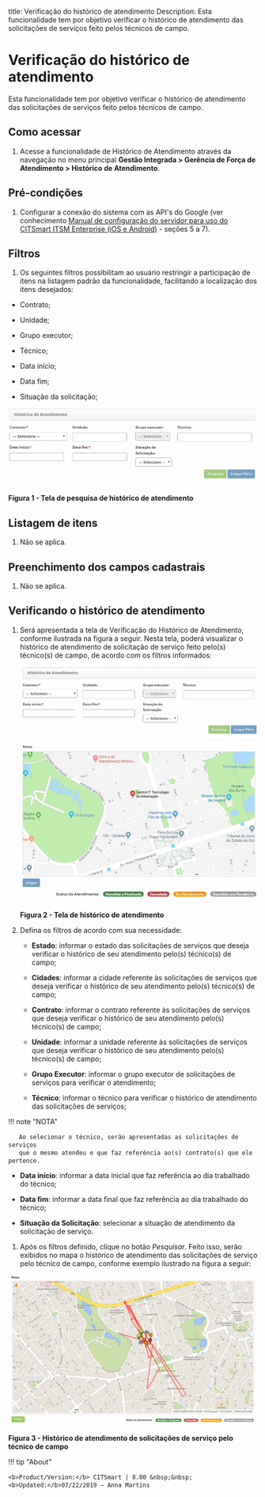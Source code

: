title: Verificação do histórico de atendimento
Description: Esta funcionalidade tem por objetivo verificar o histórico de
atendimento das solicitações de serviços feito pelos técnicos de campo.

# Verificação do histórico de atendimento

Esta funcionalidade tem por objetivo verificar o histórico de atendimento das
solicitações de serviços feito pelos técnicos de campo.

Como acessar
-----------

1.  Acesse a funcionalidade de Histórico de Atendimento através da navegação no
    menu principal **Gestão Integrada > Gerência de Força de
    Atendimento > Histórico de Atendimento**.

Pré-condições
------------

1.  Configurar a conexão do sistema com as API's do Google (ver
    conhecimento [Manual de configuração do servidor para uso do CITSmart ITSM
    Enterprise (iOS e Android)]() - seções 5 a 7).

Filtros
-------

1.  Os seguintes filtros possibilitam ao usuário restringir a participação de
    itens na listagem padrão da funcionalidade, facilitando a localização dos
    itens desejados:

-   Contrato;

-   Unidade;

-   Grupo executor;

-   Técnico;

-   Data início;

-   Data fim;

-   Situação da solicitação;

![Criar](images/history-1.png)

**Figura 1 - Tela de pesquisa de histórico de atendimento**

Listagem de itens
-----------------

1.  Não se aplica.

Preenchimento dos campos cadastrais
-----------------------------------

1.  Não se aplica.

Verificando o histórico de atendimento
-------------------------------------

1.  Será apresentada a tela de Verificação do Histórico de Atendimento, conforme
    ilustrada na figura a seguir. Nesta tela, poderá visualizar o histórico de
    atendimento de solicitação de serviço feito pelo(s) técnico(s) de campo, de
    acordo com os filtros informados:

    ![Criar](images/history-2.png)
    
    **Figura 2 - Tela de histórico de atendimento**

1.  Defina os filtros de acordo com sua necessidade:

    -   **Estado**: informar o estado das solicitações de serviços que deseja
    verificar o histórico de seu atendimento pelo(s) técnico(s) de campo;

    -   **Cidades**: informar a cidade referente às solicitações de serviços que
    deseja verificar o histórico de seu atendimento pelo(s) técnico(s) de campo;

    -   **Contrato**: informar o contrato referente às solicitações de serviços que
    deseja verificar o histórico de seu atendimento pelo(s) técnico(s) de campo;

    -   **Unidade**: informar a unidade referente às solicitações de serviços que
    deseja verificar o histórico de seu atendimento pelo(s) técnico(s) de campo;

    -   **Grupo Executor**: informar o grupo executor de solicitações de serviços
    para verificar o atendimento;

    -   **Técnico**: informar o técnico para verificar o histórico de atendimento
    das solicitações de serviços;

   !!! note "NOTA"

       Ao selecionar o técnico, serão apresentadas as solicitações de serviços
       que o mesmo atendeu e que faz referência ao(s) contrato(s) que ele pertence.

   -  **Data início**: informar a data inicial que faz referência ao dia
    trabalhado do técnico;

  -  **Data fim**: informar a data final que faz referência ao dia trabalhado do
    técnico;

  -  **Situação da Solicitação**: selecionar a situação de atendimento da
  solicitação de serviço.

1.  Após os filtros definido, clique no botão *Pesquisar*. Feito isso, serão
    exibidos no mapa o histórico de atendimento das solicitações de serviço pelo
    técnico de campo, conforme exemplo ilustrado na figura a seguir:

   ![Criar](images/history-3.png)
   
   **Figura 3 - Histórico de atendimento de solicitações de serviço pelo
    técnico de campo**


!!! tip "About"

    <b>Product/Version:</b> CITSmart | 8.00 &nbsp;&nbsp;
    <b>Updated:</b>07/22/2019 – Anna Martins
